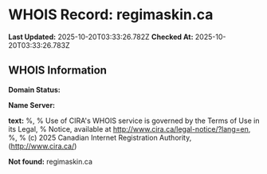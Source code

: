 # WHOIS Record: regimaskin.ca

**Last Updated:** 2025-10-20T03:33:26.782Z
**Checked At:** 2025-10-20T03:33:26.783Z

## WHOIS Information

**Domain Status:** 

**Name Server:** 

**text:** %, % Use of CIRA's WHOIS service is governed by the Terms of Use in its Legal, % Notice, available at http://www.cira.ca/legal-notice/?lang=en, %, % (c) 2025 Canadian Internet Registration Authority, (http://www.cira.ca/)

**Not found:** regimaskin.ca

